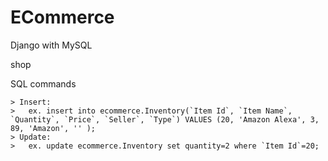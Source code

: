 # ECommerce
Django with MySQL

shop




SQL commands 	

	> Insert:
	> 	ex. insert into ecommerce.Inventory(`Item Id`, `Item Name`, `Quantity`, `Price`, `Seller`, `Type`) VALUES (20, 'Amazon Alexa', 3, 89, 'Amazon', '' );
	> Update:
	> 	ex. update ecommerce.Inventory set quantity=2 where `Item Id`=20;

